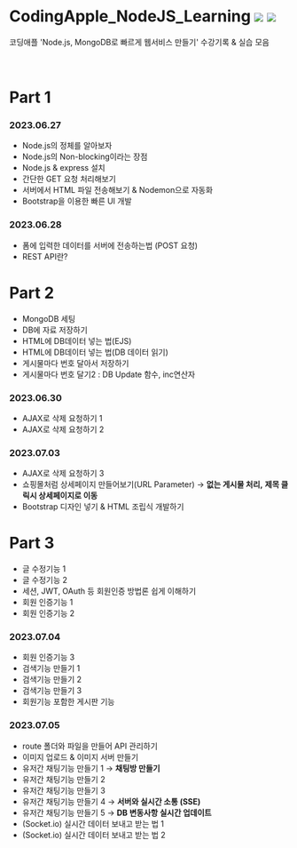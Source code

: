 # CodingApple_NodeJS_Learning <img src="https://img.shields.io/badge/node.js-339933?style=for-the-badge&logo=Node.js&logoColor=white"> </a><img src="https://img.shields.io/badge/mongoDB-47A248?style=for-the-badge&logo=MongoDB&logoColor=white"> 
코딩애플 'Node.js, MongoDB로 빠르게 웹서비스 만들기' 수강기록 & 실습 모음
<br>
<br>
<br>

# Part 1
### 2023.06.27
- Node.js의 정체를 알아보자
- Node.js의 Non-blocking이라는 장점
- Node.js & express 설치
- 간단한 GET 요청 처리해보기
- 서버에서 HTML 파일 전송해보기 & Nodemon으로 자동화
- Bootstrap을 이용한 빠른 UI 개발

### 2023.06.28
- 폼에 입력한 데이터를 서버에 전송하는법 (POST 요청)
- REST API란?

# Part 2
- MongoDB 세팅
- DB에 자료 저장하기
- HTML에 DB데이터 넣는 법(EJS)
- HTML에 DB데이터 넣는 법(DB 데이터 읽기)
- 게시물마다 번호 달아서 저장하기
- 게시물마다 번호 달기2 : DB Update 함수, inc연산자

### 2023.06.30
- AJAX로 삭제 요청하기 1
- AJAX로 삭제 요청하기 2

### 2023.07.03
- AJAX로 삭제 요청하기 3
- 쇼핑몰처럼 상세페이지 만들어보기(URL Parameter) &rarr; **없는 게시물 처리,** **제목 클릭시 상세페이지로 이동**
- Bootstrap 디자인 넣기 & HTML 조립식 개발하기

# Part 3
- 글 수정기능 1
- 글 수정기능 2
- 세션, JWT, OAuth 등 회원인증 방법론 쉽게 이해하기
- 회원 인증기능 1
- 회원 인증기능 2

### 2023.07.04
- 회원 인증기능 3
- 검색기능 만들기 1
- 검색기능 만들기 2
- 검색기능 만들기 3
- 회원기능 포함한 게시판 기능

### 2023.07.05
- route 폴더와 파일을 만들어 API 관리하기
- 이미지 업로드 & 이미지 서버 만들기
- 유저간 채팅기능 만들기 1 &rarr; **채팅방 만들기**
- 유저간 채팅기능 만들기 2
- 유저간 채팅기능 만들기 3
- 유저간 채팅기능 만들기 4 &rarr; **서버와 실시간 소통 (SSE)**
- 유저간 채팅기능 만들기 5 &rarr; **DB 변동사항 실시간 업데이트**
- (Socket.io) 실시간 데이터 보내고 받는 법 1
- (Socket.io) 실시간 데이터 보내고 받는 법 2

